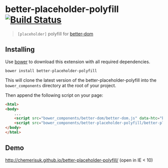 better-placeholder-polyfill [![Build Status](https://api.travis-ci.org/chemerisuk/better-placeholder-polyfill.png?branch=master)](http://travis-ci.org/chemerisuk/better-placeholder-polyfill)
===========================
> `[placeholder]` polyfill for [better-dom](https://github.com/chemerisuk/better-dom)

Installing
----------
Use [bower](http://bower.io/) to download this extension with all required dependencies.

    bower install better-placeholder-polyfill

This will clone the latest version of the better-placeholder-polyfill into the `bower_components` directory at the root of your project.

Then append the following script on your page:

```html
<html>
<body>
    ...
    <script src="bower_components/better-dom/better-dom.js" data-htc="bower_components/better-dom/better-dom.htc"></script>
    <script src="bower_components/better-placeholder-polyfill/better-placeholder-polyfill.js"></script>
</body>
</html>
```

Demo
----
http://chemerisuk.github.io/better-placeholder-polyfill/ (open in IE < 10)